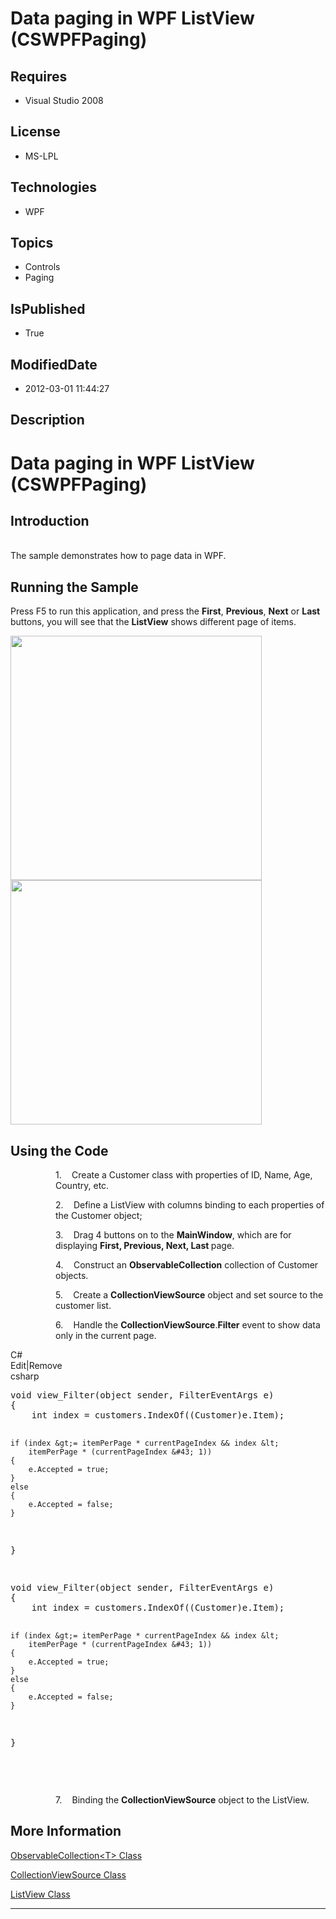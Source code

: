 # Data paging in WPF ListView (CSWPFPaging)
## Requires
* Visual Studio 2008
## License
* MS-LPL
## Technologies
* WPF
## Topics
* Controls
* Paging
## IsPublished
* True
## ModifiedDate
* 2012-03-01 11:44:27
## Description

<h1><span style="">Data paging in WPF ListView (<span class="SpellE">CSWPFPaging</span>)
</span></h1>
<h2>Introduction</h2>
<p class="MsoNormal"><br>
The sample demonstrates how to page data in WPF.<span style=""> </span></p>
<h2>Running the Sample<span style=""> </span></h2>
<p class="MsoNormal"><span style="">Press F5 to run this application, and press the
<b style="">First</b>, <b style="">Previous</b>, <b style="">Next</b> or <b style="">
Last</b> buttons, you will see that the <b style="">ListView</b> shows different page of items.
</span></p>
<p class="MsoNormal"><span style=""><img src="/site/view/file/53241/1/image.png" alt="" width="402" height="391" align="middle">
<img src="/site/view/file/53242/1/image.png" alt="" width="402" height="391" align="middle">
</span><span style=""></span></p>
<h2>Using the Code<span style=""> </span></h2>
<p class="MsoListParagraphCxSpFirst" style="margin-left:54.0pt"><span style=""><span style="">1.<span style="font:7.0pt &quot;Times New Roman&quot;">&nbsp;&nbsp;&nbsp;&nbsp;&nbsp;&nbsp;
</span></span></span><span style="">Create a Customer class with properties of ID, Name, Age, Country, etc.
</span></p>
<p class="MsoListParagraphCxSpMiddle" style="margin-left:54.0pt"><span style=""><span style="">2.<span style="font:7.0pt &quot;Times New Roman&quot;">&nbsp;&nbsp;&nbsp;&nbsp;&nbsp;&nbsp;
</span></span></span><span style="">Define a ListView with columns binding to each properties of the Customer object;
</span></p>
<p class="MsoListParagraphCxSpMiddle" style="margin-left:54.0pt"><span style=""><span style="">3.<span style="font:7.0pt &quot;Times New Roman&quot;">&nbsp;&nbsp;&nbsp;&nbsp;&nbsp;&nbsp;
</span></span></span><span style="">Drag 4 buttons on to the <span class="SpellE">
<b style="">MainWindow</b></span>, which are for displaying <b style="">First, Previous, Next, Last
</b>page. </span></p>
<p class="MsoListParagraphCxSpMiddle" style="margin-left:54.0pt"><span style=""><span style="">4.<span style="font:7.0pt &quot;Times New Roman&quot;">&nbsp;&nbsp;&nbsp;&nbsp;&nbsp;&nbsp;
</span></span></span><span style="">Construct an <span class="SpellE"><b style="">ObservableCollection</b></span> collection of Customer objects.
</span></p>
<p class="MsoListParagraphCxSpMiddle" style="margin-left:54.0pt"><span style=""><span style="">5.<span style="font:7.0pt &quot;Times New Roman&quot;">&nbsp;&nbsp;&nbsp;&nbsp;&nbsp;&nbsp;
</span></span></span><span style="">Create a <span class="SpellE"><b style="">CollectionViewSource</b></span> object and set source to the customer list.
</span></p>
<p class="MsoListParagraphCxSpLast" style="margin-left:54.0pt"><span style=""><span style="">6.<span style="font:7.0pt &quot;Times New Roman&quot;">&nbsp;&nbsp;&nbsp;&nbsp;&nbsp;&nbsp;
</span></span></span><span style="">Handle the <span class="SpellE"><b style="">CollectionViewSource</b>.<b style="">Filter</b></span> event to show data only in the current page.
</span></p>
<div class="scriptcode">
<div class="pluginEditHolder" pluginCommand="mceScriptCode">
<div class="title"><span>C#</span></div>
<div class="pluginLinkHolder"><span class="pluginEditHolderLink">Edit</span>|<span class="pluginRemoveHolderLink">Remove</span>
</div>
<span class="hidden">csharp</span>
<pre class="hidden">
void view_Filter(object sender, FilterEventArgs e)
{
    int index = customers.IndexOf((Customer)e.Item);


    if (index &gt;= itemPerPage * currentPageIndex && index &lt; 
        itemPerPage * (currentPageIndex &#43; 1))
    {
        e.Accepted = true;
    }
    else
    {
        e.Accepted = false;
    }
}

</pre>
<pre id="codePreview" class="csharp">
void view_Filter(object sender, FilterEventArgs e)
{
    int index = customers.IndexOf((Customer)e.Item);


    if (index &gt;= itemPerPage * currentPageIndex && index &lt; 
        itemPerPage * (currentPageIndex &#43; 1))
    {
        e.Accepted = true;
    }
    else
    {
        e.Accepted = false;
    }
}

</pre>
</div>
</div>
<div class="endscriptcode">&nbsp;</div>
<p class="MsoListParagraph" style="margin-left:54.0pt"><span style=""><span style="">7.<span style="font:7.0pt &quot;Times New Roman&quot;">&nbsp;&nbsp;&nbsp;&nbsp;&nbsp;&nbsp;
</span></span></span><span style="">Binding the <span class="SpellE"><b style="">CollectionViewSource</b></span> object to the ListView.
</span></p>
<h2>More Information<span style=""> </span></h2>
<p class="MsoNormal"><span style=""><a href="http://msdn.microsoft.com/en-us/library/ms668604.aspx">ObservableCollection&lt;T&gt; Class</a></span><span style="">
</span></p>
<p class="MsoNormal"><span style=""><a href="http://msdn.microsoft.com/en-us/library/system.windows.data.collectionviewsource.aspx">CollectionViewSource Class</a>
</span></p>
<p class="MsoNormal"><span style=""><a href="http://msdn.microsoft.com/en-us/library/system.windows.controls.listview.aspx">ListView Class</a>
</span></p>
<hr>
<div><a href="http://go.microsoft.com/?linkid=9759640" style="margin-top:3px"><img alt="" src="http://bit.ly/onecodelogo">
</a></div>
